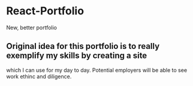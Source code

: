 # React-Portfolio
New, better portfolio

## Original idea for this portfolio is to really exemplify my skills by creating a site 
which I can use for my day to day. Potential employers will be able to see work ethinc and diligence.

